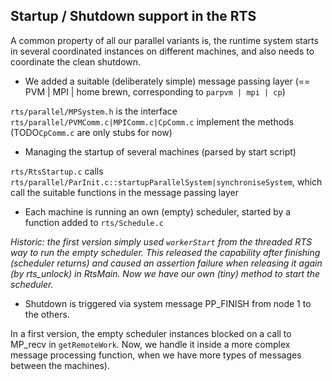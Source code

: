 ## Startup / Shutdown support in the RTS


A common property of all our parallel variants is, the runtime system starts in several coordinated instances on different machines, and also needs to coordinate the clean shutdown.

- We added a suitable (deliberately simple) message passing layer (== PVM \| MPI \| home brewn, corresponding to `parpvm | mpi | cp`)

`rts/parallel/MPSystem.h` is the interface  `rts/parallel/PVMComm.c|MPIComm.c|CpComm.c` implement the methods (TODO`CpComm.c` are only stubs for now)

- Managing the startup of several machines (parsed by start script)

`rts/RtsStartup.c` calls `rts/parallel/ParInit.c::startupParallelSystem|synchroniseSystem`, which call the suitable functions in the message passing layer

- Each machine is running an own (empty) scheduler, started by a function added to `rts/Schedule.c`

*Historic: the first version simply used `workerStart` from the threaded RTS way to run the empty scheduler. This released the capability after finishing (scheduler returns) and caused an assertion failure when releasing it again (by rts_unlock) in RtsMain. Now we have our own (tiny) method to start the scheduler.*

- Shutdown is triggered via system message PP_FINISH from node 1 to the others.


In a first version, the empty scheduler instances blocked on a call to MP_recv in `getRemoteWork`. Now, we handle it inside a more complex message processing function, when we have more types of messages between the machines).
